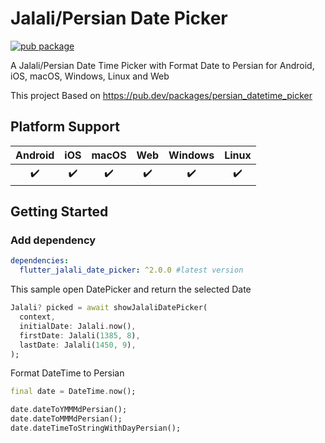 # Jalali/Persian Date Picker

[![pub package](https://img.shields.io/pub/v/signalr_socket.svg)](https://pub.dev/packages/flutter_jalali_date_picker)

A Jalali/Persian Date Time Picker with Format Date to Persian for Android, iOS, macOS, Windows, Linux and Web

This project Based on https://pub.dev/packages/persian_datetime_picker

## Platform Support

| Android | iOS | macOS | Web | Windows | Linux |
| :-----: | :-: | :---: | :-: | :-----: | :---: |
|   ✔️    | ✔️   |  ✔️  | ✔️  |   ✔️   |  ✔️   |

## Getting Started


### Add dependency

```yaml
dependencies:
  flutter_jalali_date_picker: ^2.0.0 #latest version
```

This sample open DatePicker and return the selected Date

```dart
Jalali? picked = await showJalaliDatePicker(
  context,
  initialDate: Jalali.now(),
  firstDate: Jalali(1385, 8),
  lastDate: Jalali(1450, 9),
);
```

Format DateTime to Persian

```dart
final date = DateTime.now();

date.dateToYMMMdPersian();
date.dateToMMMdPersian();
date.dateTimeToStringWithDayPersian();
```